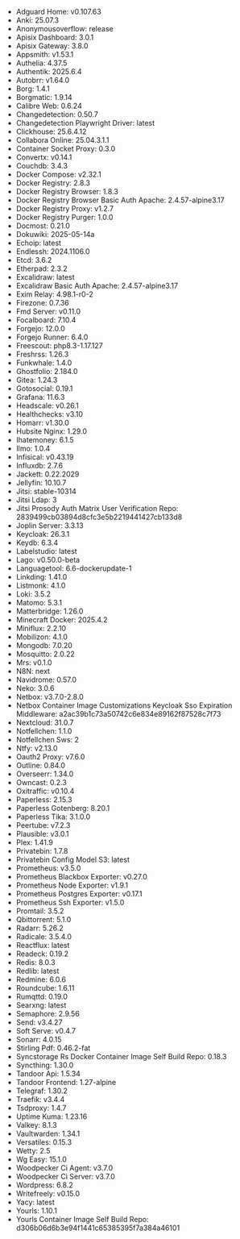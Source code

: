 * Adguard Home: v0.107.63
* Anki: 25.07.3
* Anonymousoverflow: release
* Apisix Dashboard: 3.0.1
* Apisix Gateway: 3.8.0
* Appsmith: v1.53.1
* Authelia: 4.37.5
* Authentik: 2025.6.4
* Autobrr: v1.64.0
* Borg: 1.4.1
* Borgmatic: 1.9.14
* Calibre Web: 0.6.24
* Changedetection: 0.50.7
* Changedetection Playwright Driver: latest
* Clickhouse: 25.6.4.12
* Collabora Online: 25.04.3.1.1
* Container Socket Proxy: 0.3.0
* Convertx: v0.14.1
* Couchdb: 3.4.3
* Docker Compose: v2.32.1
* Docker Registry: 2.8.3
* Docker Registry Browser: 1.8.3
* Docker Registry Browser Basic Auth Apache: 2.4.57-alpine3.17
* Docker Registry Proxy: v1.2.7
* Docker Registry Purger: 1.0.0
* Docmost: 0.21.0
* Dokuwiki: 2025-05-14a
* Echoip: latest
* Endlessh: 2024.1106.0
* Etcd: 3.6.2
* Etherpad: 2.3.2
* Excalidraw: latest
* Excalidraw Basic Auth Apache: 2.4.57-alpine3.17
* Exim Relay: 4.98.1-r0-2
* Firezone: 0.7.36
* Fmd Server: v0.11.0
* Focalboard: 7.10.4
* Forgejo: 12.0.0
* Forgejo Runner: 6.4.0
* Freescout: php8.3-1.17.127
* Freshrss: 1.26.3
* Funkwhale: 1.4.0
* Ghostfolio: 2.184.0
* Gitea: 1.24.3
* Gotosocial: 0.19.1
* Grafana: 11.6.3
* Headscale: v0.26.1
* Healthchecks: v3.10
* Homarr: v1.30.0
* Hubsite Nginx: 1.29.0
* Ihatemoney: 6.1.5
* Ilmo: 1.0.4
* Infisical: v0.43.19
* Influxdb: 2.7.6
* Jackett: 0.22.2029
* Jellyfin: 10.10.7
* Jitsi: stable-10314
* Jitsi Ldap: 3
* Jitsi Prosody Auth Matrix User Verification Repo: 2839499cb03894d8cfc3e5b2219441427cb133d8
* Joplin Server: 3.3.13
* Keycloak: 26.3.1
* Keydb: 6.3.4
* Labelstudio: latest
* Lago: v0.50.0-beta
* Languagetool: 6.6-dockerupdate-1
* Linkding: 1.41.0
* Listmonk: 4.1.0
* Loki: 3.5.2
* Matomo: 5.3.1
* Matterbridge: 1.26.0
* Minecraft Docker: 2025.4.2
* Miniflux: 2.2.10
* Mobilizon: 4.1.0
* Mongodb: 7.0.20
* Mosquitto: 2.0.22
* Mrs: v0.1.0
* N8N: next
* Navidrome: 0.57.0
* Neko: 3.0.6
* Netbox: v3.7.0-2.8.0
* Netbox Container Image Customizations Keycloak Sso Expiration Middleware: a2ac39b1c73a50742c6e834e89162f87528c7f73
* Nextcloud: 31.0.7
* Notfellchen: 1.1.0
* Notfellchen Sws: 2
* Ntfy: v2.13.0
* Oauth2 Proxy: v7.6.0
* Outline: 0.84.0
* Overseerr: 1.34.0
* Owncast: 0.2.3
* Oxitraffic: v0.10.4
* Paperless: 2.15.3
* Paperless Gotenberg: 8.20.1
* Paperless Tika: 3.1.0.0
* Peertube: v7.2.3
* Plausible: v3.0.1
* Plex: 1.41.9
* Privatebin: 1.7.8
* Privatebin Config Model S3: latest
* Prometheus: v3.5.0
* Prometheus Blackbox Exporter: v0.27.0
* Prometheus Node Exporter: v1.9.1
* Prometheus Postgres Exporter: v0.17.1
* Prometheus Ssh Exporter: v1.5.0
* Promtail: 3.5.2
* Qbittorrent: 5.1.0
* Radarr: 5.26.2
* Radicale: 3.5.4.0
* Reactflux: latest
* Readeck: 0.19.2
* Redis: 8.0.3
* Redlib: latest
* Redmine: 6.0.6
* Roundcube: 1.6.11
* Rumqttd: 0.19.0
* Searxng: latest
* Semaphore: 2.9.56
* Send: v3.4.27
* Soft Serve: v0.4.7
* Sonarr: 4.0.15
* Stirling Pdf: 0.46.2-fat
* Syncstorage Rs Docker Container Image Self Build Repo: 0.18.3
* Syncthing: 1.30.0
* Tandoor Api: 1.5.34
* Tandoor Frontend: 1.27-alpine
* Telegraf: 1.30.2
* Traefik: v3.4.4
* Tsdproxy: 1.4.7
* Uptime Kuma: 1.23.16
* Valkey: 8.1.3
* Vaultwarden: 1.34.1
* Versatiles: 0.15.3
* Wetty: 2.5
* Wg Easy: 15.1.0
* Woodpecker Ci Agent: v3.7.0
* Woodpecker Ci Server: v3.7.0
* Wordpress: 6.8.2
* Writefreely: v0.15.0
* Yacy: latest
* Yourls: 1.10.1
* Yourls Container Image Self Build Repo: d306b06d6b3e94f1441c65385395f7a384a46101
